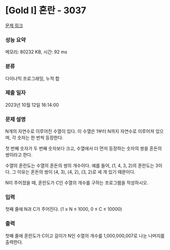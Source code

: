 # [Gold I] 혼란 - 3037 

[문제 링크](https://www.acmicpc.net/problem/3037) 

### 성능 요약

메모리: 80232 KB, 시간: 92 ms

### 분류

다이나믹 프로그래밍, 누적 합

### 제출 일자

2023년 10월 12일 16:14:00

### 문제 설명

<p>N개의 자연수로 이루어진 수열이 있다. 이 수열은 1부터 N까지 자연수로 이루어져 있으며, 각 숫자는 한 번씩 등장한다.</p>

<p>첫 번째 숫자가 두 번째 숫자보다 크고, 수열에서 더 먼저 등장하는 숫자의 쌍을 혼돈의 쌍이라고 한다.</p>

<p>수열의 혼란도는 수열의 혼돈의 쌍의 개수이다. 예를 들어, (1, 4, 3, 2)의 혼란도는 3이다. 그 이유는 혼돈의 쌍이 (4, 3), (4, 2), (3, 2)로 세 개 있기 때문이다.</p>

<p>N이 주어졌을 때, 혼란도가 C인 수열의 개수를 구하는 프로그램을 작성하시오.</p>

### 입력 

 <p>첫째 줄에 N과 C가 주어진다. (1 ≤ N ≤ 1000, 0 ≤ C ≤ 10000)</p>

### 출력 

 <p>첫째 줄에 혼란도가 C이고 길이가 N인 수열의 개수를 1,000,000,007로 나눈 나머지를 출력한다.</p>

